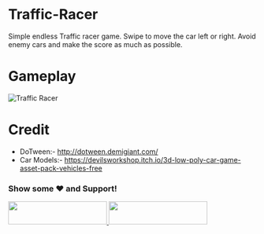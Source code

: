 # Traffic-Racer
 Simple endless Traffic racer game. Swipe to move the car left or right. Avoid enemy cars and make the score as much as possible.
 
# Gameplay
![Traffic Racer](http://i.giphy.com/TiINOSVW7vDuLdGiAe.gif)

# Credit
* DoTween:- http://dotween.demigiant.com/
* Car Models:- https://devilsworkshop.itch.io/3d-low-poly-car-game-asset-pack-vehicles-free

<div align="left">

### Show some ❤️ and Support!

<a href="https://www.patreon.com/bePatron?u=2787703">
  <img src="https://user-images.githubusercontent.com/39331790/55590317-6c603c80-572a-11e9-8f26-c5976ecf685b.png" width="200" height="47"/>
</a>

<a href="https://www.buymeacoffee.com/Madfireon">
  <img src="https://www.the3rdsequence.com/texturedb/images/donate/buymeacoffee.svg" width="200" height="47"/>
</a>

</div>

